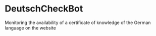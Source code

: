 # DeutschCheckBot
Monitoring the availability of a certificate of knowledge of the German language on the website
